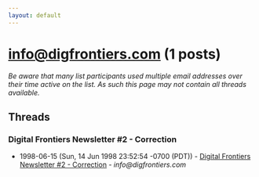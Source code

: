 ```yaml
---
layout: default
---
```


# info@digfrontiers.com (1 posts)

_Be aware that many list participants used multiple email addresses over their time active on the list. As such this page may not contain all threads available._

## Threads

### Digital Frontiers Newsletter #2 - Correction
+ 1998-06-15 (Sun, 14 Jun 1998 23:52:54 -0700 (PDT)) - [Digital Frontiers Newsletter #2 - Correction](/archive/1998/06/edea9386002158f92d7902c8b1fe0954f6695b06e01a7866c567b75bd85d7199) - _info@digfrontiers.com_

